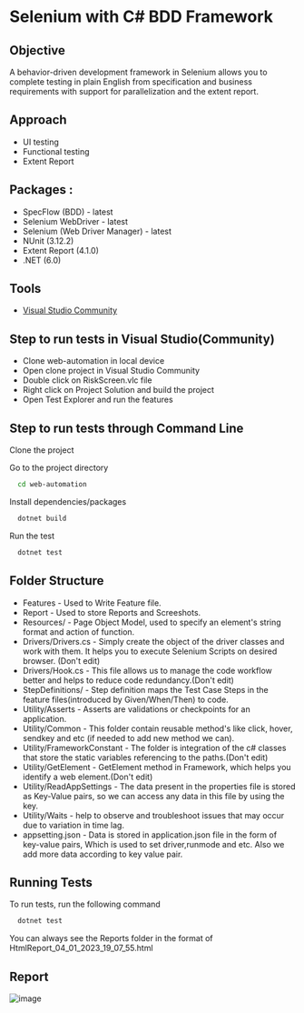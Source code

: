 
# Selenium with C# BDD Framework



## Objective

A behavior-driven development framework in Selenium allows you to complete testing in plain English from specification and business requirements
with support for parallelization and the extent report.
## Approach

- UI testing
- Functional testing 
- Extent Report


## Packages :

- SpecFlow (BDD) - latest
- Selenium WebDriver - latest
- Selenium (Web Driver Manager) - latest
- NUnit (3.12.2)
- Extent Report (4.1.0)
- .NET (6.0)
## Tools

 - [Visual Studio Community](https://visualstudio.microsoft.com/vs/community/)


## Step to run tests in Visual Studio(Community)

- Clone web-automation in local device
- Open clone project in Visual Studio Community
- Double click on RiskScreen.vlc file
- Right click on Project Solution and build the project
- Open Test Explorer and run the features


## Step to run tests through Command Line

Clone the project

Go to the project directory

```bash
  cd web-automation
```

Install dependencies/packages

```bash
  dotnet build
```

Run the test

```bash
  dotnet test
```


## Folder Structure
- Features - Used to Write Feature file.
- Report - Used to store Reports and Screeshots.
- Resources/ - Page Object Model, used to specify an element's string format and action of function.
- Drivers/Drivers.cs - Simply create the object of the driver classes and work with them. It helps you to execute Selenium Scripts on desired browser. (Don't edit)
- Drivers/Hook.cs - This file allows us to manage the code workflow better and helps to reduce code redundancy.(Don't edit)
- StepDefinitions/ - Step definition maps the Test Case Steps in the feature files(introduced by Given/When/Then) to code.
- Utility/Asserts - Asserts are validations or checkpoints for an application.
- Utility/Common - This folder contain reusable method's like click, hover, sendkey and etc (if needed to add new method we can).
- Utility/FrameworkConstant - The folder is integration of the c# classes that store the static variables referencing to the paths.(Don't edit)
- Utility/GetElement - GetElement method in Framework, which helps you identify a web element.(Don't edit)
- Utility/ReadAppSettings - The data present in the properties file is stored as Key-Value pairs, so we can access any data in this file by using the key.
- Utility/Waits - help to observe and troubleshoot issues that may occur due to variation in time lag. 
- appsetting.json -  Data is stored in application.json file in the form of key-value pairs, Which is used to set driver,runmode and etc. Also we add more data according to key value pair.



## Running Tests

To run tests, run the following command
```bash
  dotnet test
```
You can always see the Reports folder in the format of  HtmlReport_04_01_2023_19_07_55.html

## Report

![image](https://github.com/user-attachments/assets/dd54167f-cb5f-47bb-9694-9874eaf3248c)
